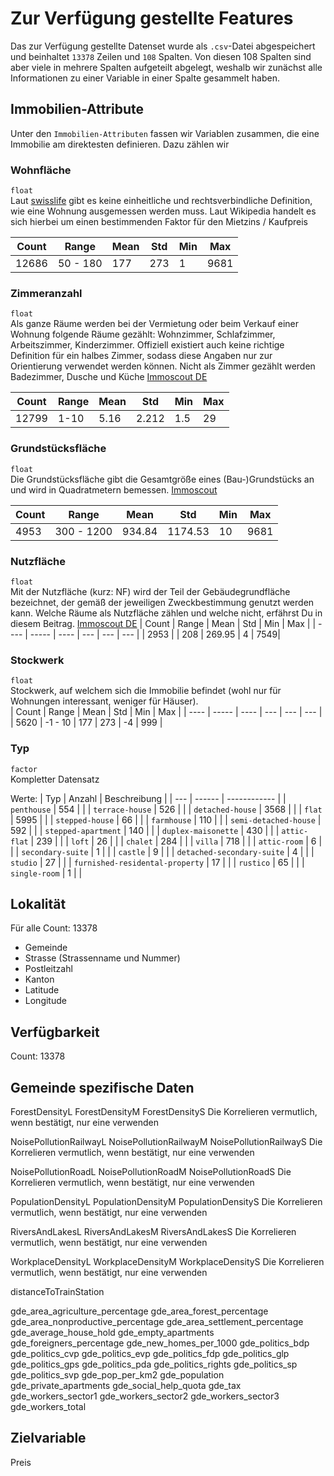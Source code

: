 # Zur Verfügung gestellte Features
Das zur Verfügung gestellte Datenset wurde als `.csv`-Datei abgespeichert und beinhaltet `13378` Zeilen und `108` Spalten. Von diesen 108 Spalten sind aber viele in mehrere Spalten aufgeteilt abgelegt, weshalb wir zunächst alle Informationen zu einer Variable in einer Spalte gesammelt haben.

## Immobilien-Attribute
Unter den `Immobilien-Attributen` fassen wir Variablen zusammen, die eine Immobilie am direktesten definieren. Dazu zählen wir

### Wohnfläche 
`float`  
Laut [swisslife](https://www.swisslife.ch/de/private/blog/immo/so-berechnen-sie-die-wohnflaeche.html) gibt es keine einheitliche und rechtsverbindliche Definition, wie eine Wohnung ausgemessen werden muss. Laut Wikipedia handelt es sich hierbei um einen bestimmenden Faktor für den Mietzins / Kaufpreis

| Count | Range | Mean | Std | Min | Max |
| ----  | ----- | ---- | --- | --- | --- |
| 12686 | 50 - 180 | 177 | 273 | 1 | 9681|

### Zimmeranzahl
`float`  
Als ganze Räume werden bei der Vermietung oder beim Verkauf einer Wohnung folgende Räume gezählt: Wohnzimmer, Schlafzimmer, Arbeitszimmer, Kinderzimmer. Offiziell existiert auch keine richtige Definition für ein halbes Zimmer, sodass diese Angaben nur zur Orientierung verwendet werden können. Nicht als Zimmer gezählt werden Badezimmer, Dusche und Küche [Immoscout DE](https://www.immoscout24.ch/de/c/d/immobilien-magazin/definition-halbes-zimmer-schweiz?a=4569)

| Count | Range | Mean | Std | Min | Max |
| ----  | ----- | ---- | --- | --- | --- |
| 12799 | 1-10 | 5.16 | 2.212 | 1.5 | 29 |

### Grundstücksfläche
`float`   
Die Grundstücksfläche gibt die Gesamtgröße eines (Bau-)Grundstücks an und wird in Quadratmetern bemessen. [Immoscout](https://www.immobilienscout24.de/wissen/verkaufen/grundstuecksflaeche.html)

| Count | Range | Mean | Std | Min | Max |
| ----  | ----- | ---- | --- | --- | --- |
| 4953 | 300 - 1200 | 934.84 | 1174.53 | 10 | 9681|

### Nutzfläche
`float`  
Mit der Nutzfläche (kurz: NF) wird der Teil der Gebäudegrundfläche bezeichnet, der gemäß der jeweiligen Zweckbestimmung genutzt werden kann. Welche Räume als Nutzfläche zählen und welche nicht, erfährst Du in diesem Beitrag. [Immoscout DE](https://www.immobilienscout24.de/wissen/bauen/nutzflaeche.html)
| Count | Range | Mean | Std | Min | Max |
| ----  | ----- | ---- | --- | --- | --- |
| 2953 |  | 208 | 269.95 | 4 | 7549|

### Stockwerk
`float`  
Stockwerk, auf welchem sich die Immobilie befindet (wohl nur für Wohnungen interessant, weniger für Häuser).  
| Count | Range | Mean | Std | Min | Max |
| ----  | ----- | ---- | --- | --- | --- |
| 5620 | -1 - 10 | 177 | 273 | -4  | 999 |


### Typ
`factor`  
Kompletter Datensatz  

Werte: 
| Typ | Anzahl | Beschreibung |
| --- | ------ | ------------ |
| `penthouse` | 554 | |
| `terrace-house` | 526 | | 
| `detached-house` | 3568 | |
| `flat` | 5995 | |
| `stepped-house` | 66 | |
| `farmhouse` | 110 | |
| `semi-detached-house` | 592 | |
| `stepped-apartment` | 140 | |
| `duplex-maisonette` | 430 | |
| `attic-flat` | 239 | |
| `loft` | 26 | |
| `chalet` | 284 | |
| `villa` | 718 | |
| `attic-room` | 6 | |
| `secondary-suite` | 1 | |
| `castle` | 9 | |
| `detached-secondary-suite` | 4 | |
| `studio` | 27 | |
| `furnished-residental-property` | 17 | |
| `rustico` | 65 | |
| `single-room` | 1 | |


## Lokalität
Für alle Count: 13378
- Gemeinde
- Strasse (Strassenname und Nummer)
- Postleitzahl
- Kanton
- Latitude
- Longitude

## Verfügbarkeit
Count: 13378

## Gemeinde spezifische Daten
ForestDensityL
ForestDensityM
ForestDensityS
Die Korrelieren vermutlich, wenn bestätigt, nur eine verwenden

NoisePollutionRailwayL
NoisePollutionRailwayM
NoisePollutionRailwayS
Die Korrelieren vermutlich, wenn bestätigt, nur eine verwenden

NoisePollutionRoadL
NoisePollutionRoadM
NoisePollutionRoadS
Die Korrelieren vermutlich, wenn bestätigt, nur eine verwenden

PopulationDensityL
PopulationDensityM
PopulationDensityS
Die Korrelieren vermutlich, wenn bestätigt, nur eine verwenden

RiversAndLakesL
RiversAndLakesM
RiversAndLakesS
Die Korrelieren vermutlich, wenn bestätigt, nur eine verwenden

WorkplaceDensityL
WorkplaceDensityM
WorkplaceDensityS
Die Korrelieren vermutlich, wenn bestätigt, nur eine verwenden

distanceToTrainStation

gde_area_agriculture_percentage
gde_area_forest_percentage
gde_area_nonproductive_percentage
gde_area_settlement_percentage
gde_average_house_hold
gde_empty_apartments
gde_foreigners_percentage
gde_new_homes_per_1000
gde_politics_bdp
gde_politics_cvp
gde_politics_evp
gde_politics_fdp
gde_politics_glp
gde_politics_gps
gde_politics_pda
gde_politics_rights
gde_politics_sp
gde_politics_svp
gde_pop_per_km2
gde_population
gde_private_apartments
gde_social_help_quota
gde_tax
gde_workers_sector1
gde_workers_sector2
gde_workers_sector3
gde_workers_total


## Zielvariable
Preis